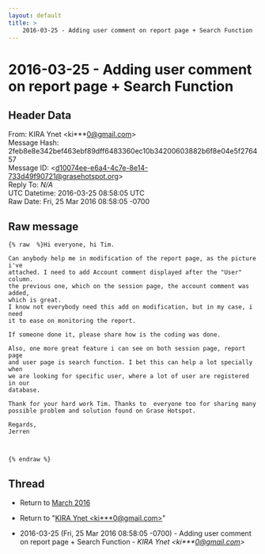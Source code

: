 ```yaml
---
layout: default
title: >
    2016-03-25 - Adding user comment on report page + Search Function
---
```


# 2016-03-25 - Adding user comment on report page + Search Function

## Header Data

From: KIRA Ynet \<ki***0@gmail.com\><br>
Message Hash: 2feb8e8e342bef463ebf89dff6483360ec10b34200603882b6f8e04e5f276457<br>
Message ID: \<d10074ee-e6a4-4c7e-8e14-733d49f90721@grasehotspot.org\><br>
Reply To: _N/A_<br>
UTC Datetime: 2016-03-25 08:58:05 UTC<br>
Raw Date: Fri, 25 Mar 2016 08:58:05 -0700<br>

## Raw message

```
{% raw  %}Hi everyone, hi Tim.

Can anybody help me in modification of the report page, as the picture i've 
attached. I need to add Account comment displayed after the "User" column. 
the previous one, which on the session page, the account comment was added, 
which is great.
I know not everybody need this add on modification, but in my case, i need 
it to ease on monitoring the report.

If someone done it, please share how is the coding was done.

Also, one more great feature i can see on both session page, report page 
and user page is search function. I bet this can help a lot specially when 
we are looking for specific user, where a lot of user are registered in our 
database.

Thank for your hard work Tim. Thanks to  everyone too for sharing many 
possible problem and solution found on Grase Hotspot.

Regards,
Jerren



{% endraw %}
```

## Thread

+ Return to [March 2016](/archive/2016/03)

+ Return to "[KIRA Ynet <ki***0<span>@</span>gmail.com>](/authors/ki___0_at_gmail_com)"

+ 2016-03-25 (Fri, 25 Mar 2016 08:58:05 -0700) - Adding user comment on report page + Search Function - _KIRA Ynet \<ki***0@gmail.com\>_

